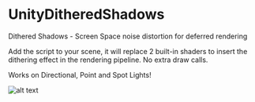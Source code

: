 # UnityDitheredShadows
Dithered Shadows - Screen Space noise distortion for deferred rendering

Add the script to your scene, it will replace 2 built-in shaders to insert the dithering effect in the rendering pipeline. No extra draw calls.

Works on Directional, Point and Spot Lights!

![alt text](https://s17.postimg.cc/y051irk2n/dithered.jpg)
